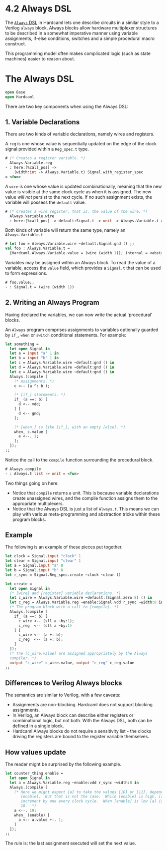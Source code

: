 # 4.2 Always DSL

<!--
```ocaml
# Hardcaml.Caller_id.set_mode Disabled
- : unit = ()
```
-->

The [`Always` DSL](https://ocaml.org/p/hardcaml/latest/doc/Hardcaml/Always/index.html)
in Hardcaml lets one describe circuits
in a similar style to a Verilog `always` block. Always blocks allow
hardware multiplexer structures to be described in a somewhat
imperative manner using variable assignments, if-else conditions,
switches and a simple procedural macro construct.

This programming model often makes complicated logic (such as
state machines) easier to reason about.

# The Always DSL

```ocaml
open Base
open Hardcaml
```

There are two key components when using the Always DSL:

## 1. Variable Declarations

There are two kinds of variable declarations, namely wires and
registers.

A `reg` is one whose value is sequentially updated on the edge of the
clock signal provided within a `Reg_spec.t` type.

```ocaml
# (* Creates a register variable. *)
  Always.Variable.reg
- : here:[%call_pos] ->
    (width:int -> Always.Variable.t) Signal.with_register_spec
= <fun>
```

A `wire` is one whose value is updated combinationally, meaning that
the new value is visible at the same clock cycle as when it is
assigned. The new value _will not_ persist to the next cycle. If no
such assignment exists, the variable will possess the `default` value.

```ocaml
# (* Creates a wire register, that is, the value of the wire. *)
  Always.Variable.wire
- : here:[%call_pos] -> default:Signal.t -> unit -> Always.Variable.t = <fun>
```

Both kinds of variable will return the same type, namely an `Always.Variable.t`

```ocaml
# let foo = Always.Variable.wire ~default:Signal.gnd () ;;
val foo : Always.Variable.t =
  {Hardcaml.Always.Variable.value = (wire (width 1)); internal = <abstr>}
```

Variables may be assigned within an Always block. To read the value
of a variable, access the `value` field, which provides a `Signal.t`
that can be used to form expressions.

```ocaml
# foo.value;;
- : Signal.t = (wire (width 1))
```

## 2. Writing an Always Program


Having declared the variables, we can now write the actual
'procedural' blocks.

An `Always` program comprises assignments to variables optionally
guarded by `if_`, `when` or `switch` conditional statements. For example:

```ocaml
let something =
  let open Signal in
  let a = input "a" 1 in
  let b = input "b" 1 in
  let c = Always.Variable.wire ~default:gnd () in
  let d = Always.Variable.wire ~default:gnd () in
  let e = Always.Variable.wire ~default:gnd () in
  Always.(compile [
    (* Assignments. *)
    c <-- (a ^: b );

    (* [if_] statements. *)
    if_ (a ==: b) [
      d <-- vdd;
    ] [
      d <-- gnd;
    ];

    (* [when_] is like [if_], with an empty [else]. *)
    when_ c.value [
      e <--. 1;
    ];
  ]);
;;

```

Notice the call to the `compile` function surrounding the procedural
block.

```ocaml
# Always.compile
- : Always.t list -> unit = <fun>
```

Two things going on here:

- Notice that `compile` returns a unit. This is because variable
  declarations create unassigned wires, and the compile function assigns them
  to the appropriate multiplexers.
- Notice that the Always DSL is just a list of `Always.t`. This
  means we can play with various meta-programming and abstraction
  tricks within these program blocks.

## Example

The following is an example of these pieces put together.

```ocaml
let clock = Signal.input "clock" 1
let clear = Signal.input "clear" 1
let a = Signal.input "a" 8
let b = Signal.input "b" 8
let r_sync = Signal.Reg_spec.create ~clock ~clear ()

let create =
  let open Signal in
  (* [wire] and [register] variable declarations. *)
  let c_wire = Always.Variable.wire ~default:(Signal.zero 8) () in
  let c_reg = Always.Variable.reg ~enable:Signal.vdd r_sync ~width:8 in
  (* The program block with a call to [compile]. *)
  Always.(compile [
    if_ (a ==: b) [
      c_wire <-- (sll a ~by:1);
      c_reg  <-- (sll a ~by:1)
    ] [
      c_wire <-- (a +: b);
      c_reg  <-- (a +: b);
    ]
  ]);
  (* The [c_wire.value] are assigned appropriately by the Always
  compiler. *)
  output "c_wire" c_wire.value, output "c_reg" c_reg.value
;;
```

## Differences to Verilog Always blocks

The semantics are similar to Verilog, with a few caveats:

- Assignments are non-blocking. Hardcaml does not support blocking assignments.
- In Verilog, an Always block can describe either registers or combinational logic, but
  not both. With the Always DSL, both can be defined in a single block.
- Hardcaml Always blocks do not require a sensitivity list - the clocks driving the
  registers are bound to the register variable themselves.

## How values update

The reader might be surprised by the following example.

```ocaml
let counter_thing enable =
  let open Signal in
  let a = Always.Variable.reg ~enable:vdd r_sync ~width:8 in
  Always.(compile [
    (* Here we might expect [a] to take the values [10] or [11], depending on
       [enable].  But that is not the case.  While [enable] is high, [a] will
       increment by one every clock cycle.  When [enable] is low [a] is set to
       10.  *)
    a <--. 10;
    when_ (enable) [
      a <-- a.value +:. 1;
    ]
  ]);
;;
```

The rule is: the last assignment executed will set the next value.
